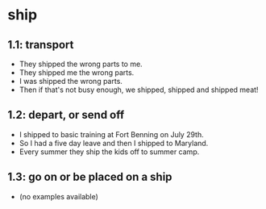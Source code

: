 # ship
## 1.1: transport

  *  They shipped the wrong parts to me.
  *  They shipped me the wrong parts.
  *  I was shipped the wrong parts.
  *  Then if that's not busy enough, we shipped, shipped and shipped meat!

## 1.2: depart, or send off

  *  I shipped to basic training at Fort Benning on July 29th.
  *  So I had a five day leave and then I shipped to Maryland.
  *  Every summer they ship the kids off to summer camp.

## 1.3: go on or be placed on a ship

  *  (no examples available)
